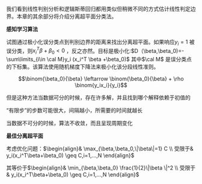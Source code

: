 我们看到线性判别分析和逻辑斯蒂回归都用类似但稍微不同的方式估计线性判定边界。本章的其余部分将介绍分离超平面分类法。

**感知学习算法** 

试图通过极小化误分类点到判别边界的距离来找出分离超平面。如果响应$y_i=1$ 被误分类，则$x_i^T \beta+\beta_0<0$ ，反之亦然。目标是极小化:$D（\beta,\beta_0)=-\sum\limits_{i\in \cal M}y_i (x_i^T \beta +\beta_0)$ 其中$\cal M$ 是误分类点的下标集。该算法使用随机梯度下降法来极小化该分段线性准则。

$$\binom{\beta_0}{\beta} \leftarrow \binom{\beta_0}{\beta} + \rho \binom{y_ix_i}{y_i}$$

但是这种方法当数据可分的时候，存在许多解，并且找到哪个解释依赖于初值的

“有限步”的步数可能很大，间隔越小，所需要的时间就越长

当数据不可分的时候，算法不收敛，而且呈现周期变化

**最佳分离超平面**

考虑优化问题：$\begin{align}& \max_{\beta,\beta_0,\|\beta\|=1} C \\ 受限于& y_i(x_i^T\beta+\beta_0) \geq C,i=1,…,N  \end{align}$

其等价于$\begin{align}& \min_{\beta,\beta_0} \frac{1}{2}\|\beta \|^2 \\ 受限于& y_i(x_i^T\beta+\beta_0) \geq C,i=1,…,N  \end{align}$ 

